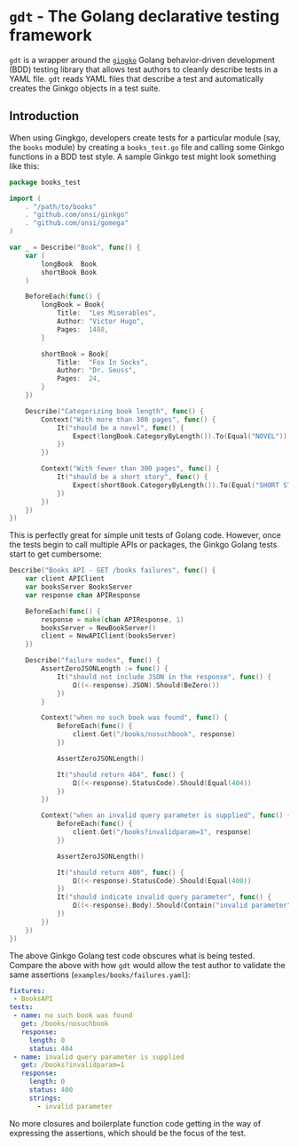 # `gdt` - The Golang declarative testing framework

`gdt` is a wrapper around the [`gingko`](http://onsi.github.io/ginkgo/) Golang
behavior-driven development (BDD) testing library that allows test authors to
cleanly describe tests in a YAML file. `gdt` reads YAML files that describe a
test and automatically creates the Ginkgo objects in a test suite.

## Introduction

When using Gingkgo, developers create tests for a particular module (say, the
`books` module) by creating a `books_test.go` file and calling some Ginkgo
functions in a BDD test style. A sample Ginkgo test might look something like
this:

```go
package books_test

import (
    . "/path/to/books"
    . "github.com/onsi/ginkgo"
    . "github.com/onsi/gomega"
)

var _ = Describe("Book", func() {
    var (
        longBook  Book
        shortBook Book
    )

    BeforeEach(func() {
        longBook = Book{
            Title:  "Les Miserables",
            Author: "Victor Hugo",
            Pages:  1488,
        }

        shortBook = Book{
            Title:  "Fox In Socks",
            Author: "Dr. Seuss",
            Pages:  24,
        }
    })

    Describe("Categorizing book length", func() {
        Context("With more than 300 pages", func() {
            It("should be a novel", func() {
                Expect(longBook.CategoryByLength()).To(Equal("NOVEL"))
            })
        })

        Context("With fewer than 300 pages", func() {
            It("should be a short story", func() {
                Expect(shortBook.CategoryByLength()).To(Equal("SHORT STORY"))
            })
        })
    })
})
```


This is perfectly great for simple unit tests of Golang code. However, once the
tests begin to call multiple APIs or packages, the Ginkgo Golang tests start to
get cumbersome:


```go
Describe("Books API - GET /books failures", func() {
    var client APIClient
    var booksServer BooksServer
    var response chan APIResponse

    BeforeEach(func() {
        response = make(chan APIResponse, 1)
        booksServer = NewBookServer()
        client = NewAPIClient(booksServer)
    })

    Describe("failure modes", func() {
        AssertZeroJSONLength := func() {
            It("should not include JSON in the response", func() {
                Ω((<-response).JSON).Should(BeZero())
            })
        }

        Context("when no such book was found", func() {
            BeforeEach(func() {
                client.Get("/books/nosuchbook", response)
            })

            AssertZeroJSONLength()

            It("should return 404", func() {
                Ω((<-response).StatusCode).Should(Equal(404))
            })
        })

        Context("when an invalid query parameter is supplied", func() {
            BeforeEach(func() {
                client.Get("/books?invalidparam=1", response)
            })

            AssertZeroJSONLength()

            It("should return 400", func() {
                Ω((<-response).StatusCode).Should(Equal(400))
            })
            It("should indicate invalid query parameter", func() {
                Ω((<-response).Body).Should(Contain("invalid parameter"))
            })
        })
    })
})
```

The above Ginkgo Golang test code obscures what is being tested. Compare the
above with how `gdt` would allow the test author to validate the same
assertions (`examples/books/failures.yaml`):

```yaml
fixtures:
 - BooksAPI
tests:
 - name: no such book was found
   get: /books/nosuchbook
   response:
     length: 0
     status: 404
 - name: invalid query parameter is supplied
   get: /books?invalidparam=1
   response:
     length: 0
     status: 400
     strings:
       - invalid parameter
```

No more closures and boilerplate function code getting in the way of expressing
the assertions, which should be the focus of the test.
